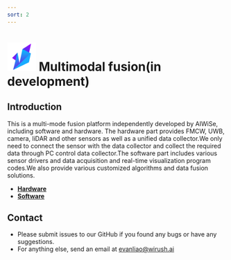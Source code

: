 ```yaml
---
sort: 2
---
```


#  <img src="https://raw.githubusercontent.com/DeepWiSe888/AIWiSeDoc/main/img/AIWISE.png" width="66" height="66"/>  Multimodal fusion(in development)
## Introduction
This is a multi-mode fusion platform independently developed by AIWiSe, including software and hardware. The hardware part provides FMCW, UWB, camera, liDAR and other sensors as well as a unified data collector.We only need to connect the sensor with the data collector and collect the required data through PC control data collector.The software part includes various sensor drivers and data acquisition and real-time visualization program codes.We also provide various customized algorithms and data fusion solutions.
* **[Hardware](https://deepwise888.github.io/AIWiSeDoc/Multimodal%20fusion/Hardware.html)**
* **[Software](https://deepwise888.github.io/AIWiSeDoc/Multimodal%20fusion/Software.html)**

## Contact

* Please submit issues to our GitHub if you found any bugs or have any suggestions.
* For anything else, send an email at evanliao@wirush.ai



